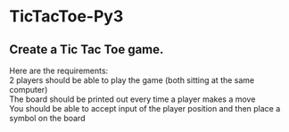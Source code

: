 # TicTacToe-Py3

## Create a Tic Tac Toe game.

Here are the requirements: </br>
2 players should be able to play the game (both sitting at the same computer) </br>
The board should be printed out every time a player makes a move </br>
You should be able to accept input of the player position and then place a symbol on the board </br>
